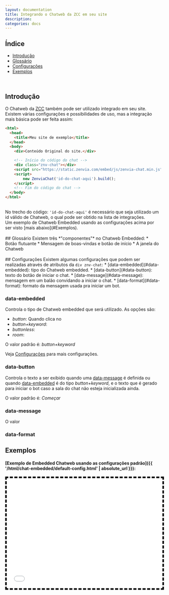 ```yaml
---
layout: documentation
title: Integrando o Chatweb da ZCC em seu site
description: 
categories: docs
---
```


<style>
  iframe
  {
    width: 100%;
    height: 355px;
    border: 5px dashed black;
  }
</style>

## Índice
* [Introdução](#Introdução)
* [Glossário](#Glossário)
* [Configurações](#Configurações)
* [Exemplos](#Exemplos)
<br />

## Introdução
O Chatweb da [ZCC](../) também pode ser utilizado integrado em seu site.
Existem várias configurações e possibilidades de uso, mas a integração mais básica
pode ser feita assim:

```html
<html>
  <head>
    <title>Meu site de exemplo</title>
  </head>
  <body>
    <div>Conteúdo Original do site.</div>

    <!-- Início do código do chat -->
    <div class="znv-chat"></div>
    <script src="https://static.zenvia.com/embed/js/zenvia-chat.min.js"></script>
    <script>
        new ZenviaChat('id-do-chat-aqui').build();
    </script>
    <!-- Fim do código do chat -->
  </body>
</html>
```
<br />
No trecho do código:
<code class="highlight"><span class="s1">'id-do-chat-aqui'</span></code>
é necessário que seja utilizado um id válido de Chatweb, o qual pode ser obtido
na lista de integrações.
<br />
Um exemplo de Chatweb Embedded usando as configurações acima por ser visto
[mais abaixo](#Exemplos).
<br />
<br />
## Glossário
Existem três *"componentes"* no Chatweb Embedded:
* Botão flutuante
* Mensagem de boas-vindas e botão de início
* A janela do Chatweb
<br />
<br />
## Configurações
Existem algumas configurações que podem ser realizadas através de atributos da <code class="highlight"><span class="nt">div</span> <span class="s">znv-chat</span></code>:
* [data-embedded](#data-embedded): tipo do Chatweb embedded.
* [data-button](#data-button): texto do botão de iniciar o chat.
* [data-message](#data-message): mensagem em um balão convidando a iniciar o chat.
* [data-format](#data-format): formato da mensagem usada pra iniciar um bot.

### data-embedded
Controla o tipo de Chatweb embedded que será utilizado. As opções são:
* *button*: Quando clica no 
* *button+keyword*: 
* *buttonless*: 
* *room*: 

O valor padrão é: *button+keyword*

Veja [Configurações](#Configurações) para mais configurações.

### data-button
Controla o texto a ser exibido quando uma [data-message](#data-message) é definida ou quando [data-embedded](#data-embedded) é do tipo *button+keyword*, e o texto que é gerado para iniciar o bot caso a sala do chat não esteja inicializada ainda.

O valor padrão é: *Começar*

### data-message

O valor

### data-format

## Exemplos
#### [Exemplo de Embedded Chatweb usando as configurações padrão]({{ '/html/chat-embedded/default-config.html' | absolute_url }}):
<iframe src="{{ '/html/chat-embedded/default-config.html' | absolute_url }}"></iframe>
<br />
<br />
